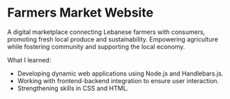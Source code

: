 # Farmers Market Website 
A digital marketplace connecting Lebanese farmers with consumers, promoting fresh local produce and sustainability. Empowering agriculture while fostering community and supporting the local economy. 

What I learned: 
- Developing dynamic web applications using Node.js and Handlebars.js.
- Working with frontend-backend integration to ensure user interaction.
- Strengthening skills in CSS and HTML. 

